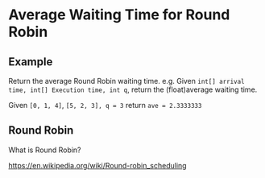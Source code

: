 # Average Waiting Time for Round Robin
## Example
Return the average Round Robin waiting time.
e.g. Given `int[] arrival time, int[] Execution time, int q`, return the (float)average waiting time.

Given `[0, 1, 4]`, `[5, 2, 3], q = 3` return `ave = 2.3333333`

## Round Robin
What is Round Robin?

https://en.wikipedia.org/wiki/Round-robin_scheduling
